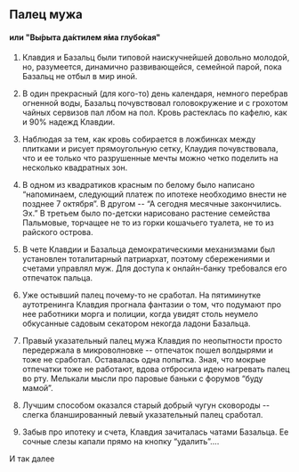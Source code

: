 ## Палец мужа
#### или "Вы́рыта да́ктилем я́ма глубо́кая"


 

1. Клавдия и Базальц были типовой наискучнейшей довольно молодой, но, разумеется, динамично развивающейся, семейной парой, пока Базальц не отбыл в мир иной. 

2. В один прекрасный (для кого-то) день календаря, немного перебрав огненной воды, Базальц почувствовал головокружение и с грохотом чайных сервизов пал лбом на пол. Кровь растеклась по кафелю, как и 90% надежд Клавдии. 

3. Наблюдая за тем, как кровь собирается в ложбинках между плитками и рисует прямоугольную сетку, Клаудия почувствовала, что и ее только что разрушенные мечты можно четко поделить на несколько квадратных зон. 

4. В одном из квадратиков красным по белому было написано “напоминаем, следующий платеж по ипотеке необходимо внести не позднее 7 октября”. В другом -- “А сегодня месячные закончились. Эх.” В третьем было по-детски нарисовано растение семейства Пальмовые, торчащее не то из горки кошачьего туалета, не то из райского острова.

5. В чете Клавдии и Базальца демократическими механизмами был установлен тоталитарный патриархат, поэтому сбережениями и счетами управлял муж. Для доступа к онлайн-банку требовался его отпечаток пальца.


6. Уже остывший палец почему-то не сработал. На пятиминутке аутотренинга Клавдия прогнала фантазии о том, что подумают про нее работники морга и полиции, когда увидят столь неумело обкусанные садовым секатором некогда ладони Базальца.

7. Правый указательный палец мужа Клавдия по неопытности просто передержала в микроволновке -- отпечаток пошел волдырями и тоже не сработал. Оставалась одна попытка. Зная, что мокрые отпечатки тоже не работают, вдова отбросила идею нагревать палец во рту. Мелькали мысли про паровые баньки с форумов “буду мамой”.

8. Лучшим способом оказался старый добрый чугун сковороды -- слегка бланшированный левый указательный палец сработал.

9. Забыв про ипотеку и счета, Клавдия зачиталась чатами Базальца. Ее сочные слезы капали прямо на кнопку “удалить”....

И так далее

